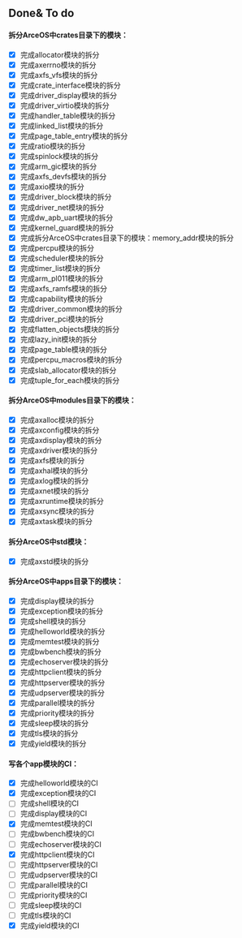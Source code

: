 ## Done& To do

 

#### 拆分ArceOS中crates目录下的模块：

- [x] 完成allocator模块的拆分
- [x] 完成axerrno模块的拆分
- [x] 完成axfs_vfs模块的拆分
- [x] 完成crate_interface模块的拆分
- [x] 完成driver_display模块的拆分
- [x] 完成driver_virtio模块的拆分
- [x] 完成handler_table模块的拆分
- [x] 完成linked_list模块的拆分
- [x] 完成page_table_entry模块的拆分
- [x] 完成ratio模块的拆分
- [x] 完成spinlock模块的拆分
- [x] 完成arm_gic模块的拆分
- [x] 完成axfs_devfs模块的拆分
- [x] 完成axio模块的拆分
- [x] 完成driver_block模块的拆分
- [x] 完成driver_net模块的拆分
- [x] 完成dw_apb_uart模块的拆分
- [x] 完成kernel_guard模块的拆分
- [x] 完成拆分ArceOS中crates目录下的模块：memory_addr模块的拆分
- [x] 完成percpu模块的拆分
- [x] 完成scheduler模块的拆分
- [x] 完成timer_list模块的拆分
- [x] 完成arm_pl011模块的拆分
- [x] 完成axfs_ramfs模块的拆分
- [x] 完成capability模块的拆分
- [x] 完成driver_common模块的拆分
- [x] 完成driver_pci模块的拆分
- [x] 完成flatten_objects模块的拆分
- [x] 完成lazy_init模块的拆分
- [x] 完成page_table模块的拆分
- [x] 完成percpu_macros模块的拆分
- [x] 完成slab_allocator模块的拆分
- [x] 完成tuple_for_each模块的拆分

#### 拆分ArceOS中modules目录下的模块：

- [x] 完成axalloc模块的拆分
- [x] 完成axconfig模块的拆分
- [x] 完成axdisplay模块的拆分
- [x] 完成axdriver模块的拆分
- [x] 完成axfs模块的拆分
- [x] 完成axhal模块的拆分
- [x] 完成axlog模块的拆分
- [x] 完成axnet模块的拆分
- [x] 完成axruntime模块的拆分
- [x] 完成axsync模块的拆分
- [x] 完成axtask模块的拆分

#### 拆分ArceOS中std模块：

- [x] 完成axstd模块的拆分

#### 拆分ArceOS中apps目录下的模块：

- [x] 完成display模块的拆分
- [x] 完成exception模块的拆分
- [x] 完成shell模块的拆分
- [x] 完成helloworld模块的拆分
- [x] 完成memtest模块的拆分
- [x] 完成bwbench模块的拆分
- [x] 完成echoserver模块的拆分
- [x] 完成httpclient模块的拆分
- [x] 完成httpserver模块的拆分
- [x] 完成udpserver模块的拆分
- [x] 完成parallel模块的拆分
- [x] 完成priority模块的拆分
- [x] 完成sleep模块的拆分
- [x] 完成tls模块的拆分
- [x] 完成yield模块的拆分

#### 写各个app模块的CI：

- [x] 完成helloworld模块的CI
- [x] 完成exception模块的CI
- [ ] 完成shell模块的CI
- [ ] 完成display模块的CI
- [x] 完成memtest模块的CI
- [ ] 完成bwbench模块的CI
- [ ] 完成echoserver模块的CI
- [x] 完成httpclient模块的CI
- [ ] 完成httpserver模块的CI
- [ ] 完成udpserver模块的CI
- [ ] 完成parallel模块的CI
- [ ] 完成priority模块的CI
- [ ] 完成sleep模块的CI
- [ ] 完成tls模块的CI
- [x] 完成yield模块的CI